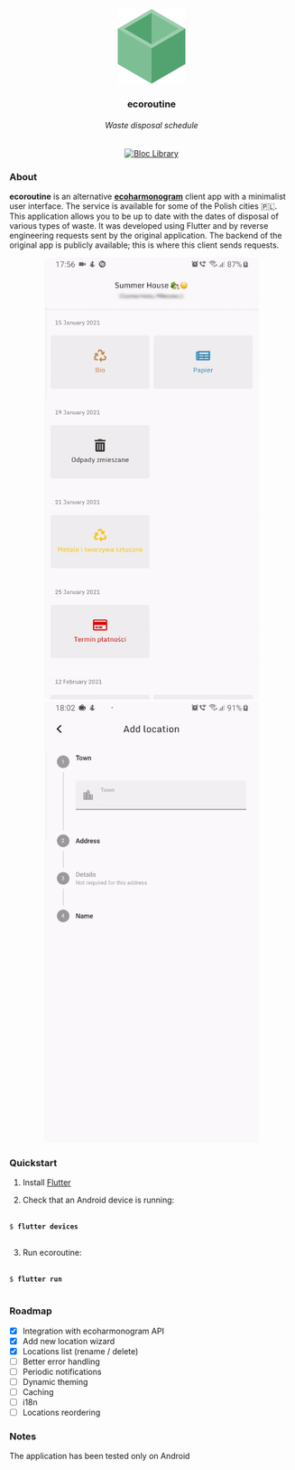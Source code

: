 <p align="center">
  <a href="#"><img src="https://github.com/wysockipiotr/ecoroutine/blob/assets/icons/icon.png" width="120"></a>
</p>
<h3 align="center">ecoroutine</h3>
<h6 align="center">Waste disposal schedule </h6>
<p align="center">
  <a href="https://github.com/felangel/bloc"><img src="https://tinyurl.com/bloc-library" alt="Bloc Library"></a>
</p>

### About
**ecoroutine** is an alternative **[ecoharmonogram](http://www.ecoharmonogram.pl/)** client app with a minimalist user interface. The service is available for some of the Polish cities 🇵🇱. This application allows you to be up to date with the dates of disposal of various types of waste. It was developed using Flutter and by reverse engineering requests sent by the original application. The backend of the original app is publicly available; this is where this client sends requests.

<p float="left" align="center">
  <a href="#"><img src="https://github.com/wysockipiotr/ecoroutine/blob/assets/screenshots/schedules_screen.gif" width="380" /></a>    
  <a href="#"><img src="https://github.com/wysockipiotr/ecoroutine/blob/assets/screenshots/add_location_screen.gif" width="380" /></a>   
</p>

### Quickstart
1. Install [Flutter](https://flutter.dev/docs/get-started/install)

2. Check that an Android device is running:
<pre>
<code>
$ <b>flutter devices</b>
</code>
</pre>

3. Run ecoroutine:
<pre>
<code>
$ <b>flutter run</b>
</code>
</pre>

### Roadmap
- [x] Integration with ecoharmonogram API
- [x] Add new location wizard
- [x] Locations list (rename / delete)
- [ ] Better error handling
- [ ] Periodic notifications
- [ ] Dynamic theming
- [ ] Caching
- [ ] i18n
- [ ] Locations reordering

### Notes
The application has been tested only on Android
